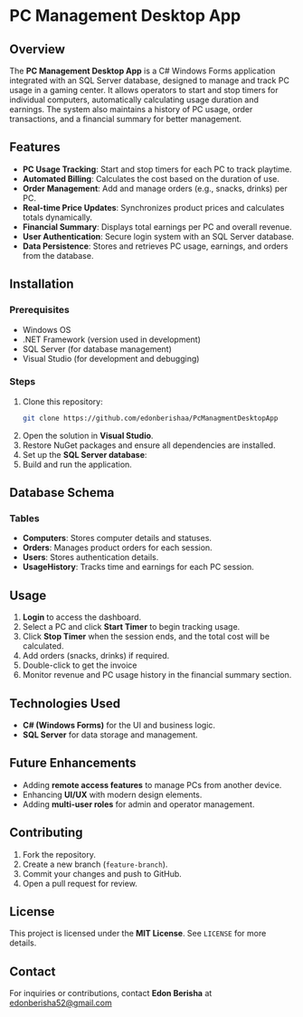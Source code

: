 # PC Management Desktop App

## Overview
The **PC Management Desktop App** is a C# Windows Forms application integrated with an SQL Server database, designed to manage and track PC usage in a gaming center. It allows operators to start and stop timers for individual computers, automatically calculating usage duration and earnings. The system also maintains a history of PC usage, order transactions, and a financial summary for better management.

## Features
- **PC Usage Tracking**: Start and stop timers for each PC to track playtime.
- **Automated Billing**: Calculates the cost based on the duration of use.
- **Order Management**: Add and manage orders (e.g., snacks, drinks) per PC.
- **Real-time Price Updates**: Synchronizes product prices and calculates totals dynamically.
- **Financial Summary**: Displays total earnings per PC and overall revenue.
- **User Authentication**: Secure login system with an SQL Server database.
- **Data Persistence**: Stores and retrieves PC usage, earnings, and orders from the database.

## Installation
### Prerequisites
- Windows OS
- .NET Framework (version used in development)
- SQL Server (for database management)
- Visual Studio (for development and debugging)

### Steps
1. Clone this repository:
   ```sh
   git clone https://github.com/edonberishaa/PcManagmentDesktopApp
   ```
2. Open the solution in **Visual Studio**.
3. Restore NuGet packages and ensure all dependencies are installed.
4. Set up the **SQL Server database**:
5. Build and run the application.

## Database Schema
### Tables
- **Computers**: Stores computer details and statuses.
- **Orders**: Manages product orders for each session.
- **Users**: Stores authentication details.
- **UsageHistory**: Tracks time and earnings for each PC session.

## Usage
1. **Login** to access the dashboard.
2. Select a PC and click **Start Timer** to begin tracking usage.
3. Click **Stop Timer** when the session ends, and the total cost will be calculated.
4. Add orders (snacks, drinks) if required.
5. Double-click to get the invoice
6. Monitor revenue and PC usage history in the financial summary section.

## Technologies Used
- **C# (Windows Forms)** for the UI and business logic.
- **SQL Server** for data storage and management.

## Future Enhancements
- Adding **remote access features** to manage PCs from another device.
- Enhancing **UI/UX** with modern design elements.
- Adding **multi-user roles** for admin and operator management.

## Contributing
1. Fork the repository.
2. Create a new branch (`feature-branch`).
3. Commit your changes and push to GitHub.
4. Open a pull request for review.

## License
This project is licensed under the **MIT License**. See `LICENSE` for more details.

## Contact
For inquiries or contributions, contact **Edon Berisha** at edonberisha52@gmail.com

